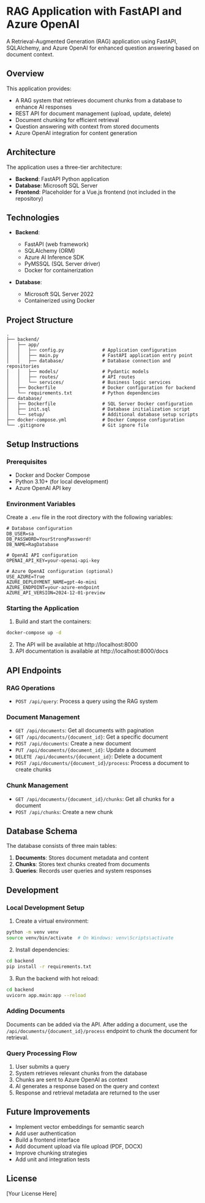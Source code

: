 # RAG Application with FastAPI and Azure OpenAI

A Retrieval-Augmented Generation (RAG) application using FastAPI, SQLAlchemy, and Azure OpenAI for enhanced question answering based on document context.

## Overview

This application provides:

- A RAG system that retrieves document chunks from a database to enhance AI responses
- REST API for document management (upload, update, delete) 
- Document chunking for efficient retrieval
- Question answering with context from stored documents
- Azure OpenAI integration for content generation

## Architecture

The application uses a three-tier architecture:

- **Backend**: FastAPI Python application 
- **Database**: Microsoft SQL Server 
- **Frontend**: Placeholder for a Vue.js frontend (not included in the repository)

## Technologies

- **Backend**: 
  - FastAPI (web framework)
  - SQLAlchemy (ORM)
  - Azure AI Inference SDK
  - PyMSSQL (SQL Server driver)
  - Docker for containerization

- **Database**: 
  - Microsoft SQL Server 2022
  - Containerized using Docker

## Project Structure

```
.
├── backend/
│   ├── app/
│   │   ├── config.py              # Application configuration
│   │   ├── main.py                # FastAPI application entry point
│   │   ├── database/              # Database connection and repositories
│   │   ├── models/                # Pydantic models
│   │   ├── routes/                # API routes
│   │   └── services/              # Business logic services
│   ├── Dockerfile                 # Docker configuration for backend
│   └── requirements.txt           # Python dependencies
├── database/
│   ├── Dockerfile                 # SQL Server Docker configuration
│   ├── init.sql                   # Database initialization script
│   └── setup/                     # Additional database setup scripts
├── docker-compose.yml             # Docker Compose configuration
└── .gitignore                     # Git ignore file
```

## Setup Instructions

### Prerequisites

- Docker and Docker Compose
- Python 3.10+ (for local development)
- Azure OpenAI API key

### Environment Variables

Create a `.env` file in the root directory with the following variables:

```
# Database configuration
DB_USER=sa
DB_PASSWORD=YourStrongPassword!
DB_NAME=RagDatabase

# OpenAI API configuration
OPENAI_API_KEY=your-openai-api-key

# Azure OpenAI configuration (optional)
USE_AZURE=True
AZURE_DEPLOYMENT_NAME=gpt-4o-mini
AZURE_ENDPOINT=your-azure-endpoint
AZURE_API_VERSION=2024-12-01-preview
```

### Starting the Application

1. Build and start the containers:

```bash
docker-compose up -d
```

2. The API will be available at http://localhost:8000
3. API documentation is available at http://localhost:8000/docs

## API Endpoints

### RAG Operations

- `POST /api/query`: Process a query using the RAG system

### Document Management

- `GET /api/documents`: Get all documents with pagination
- `GET /api/documents/{document_id}`: Get a specific document
- `POST /api/documents`: Create a new document
- `PUT /api/documents/{document_id}`: Update a document
- `DELETE /api/documents/{document_id}`: Delete a document
- `POST /api/documents/{document_id}/process`: Process a document to create chunks

### Chunk Management

- `GET /api/documents/{document_id}/chunks`: Get all chunks for a document
- `POST /api/chunks`: Create a new chunk

## Database Schema

The database consists of three main tables:

1. **Documents**: Stores document metadata and content
2. **Chunks**: Stores text chunks created from documents
3. **Queries**: Records user queries and system responses

## Development

### Local Development Setup

1. Create a virtual environment:

```bash
python -m venv venv
source venv/bin/activate  # On Windows: venv\Scripts\activate
```

2. Install dependencies:

```bash
cd backend
pip install -r requirements.txt
```

3. Run the backend with hot reload:

```bash
cd backend
uvicorn app.main:app --reload
```

### Adding Documents

Documents can be added via the API. After adding a document, use the `/api/documents/{document_id}/process` endpoint to chunk the document for retrieval.

### Query Processing Flow

1. User submits a query
2. System retrieves relevant chunks from the database
3. Chunks are sent to Azure OpenAI as context
4. AI generates a response based on the query and context
5. Response and retrieval metadata are returned to the user

## Future Improvements

- Implement vector embeddings for semantic search
- Add user authentication
- Build a frontend interface
- Add document upload via file upload (PDF, DOCX)
- Improve chunking strategies
- Add unit and integration tests

## License

[Your License Here]
